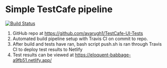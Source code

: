 # Simple TestCafe pipeline 
[![Build Status](https://travis-ci.org/avarugh1/TestCafe-UI-Tests.svg?branch=master)](https://travis-ci.org/avarugh1/TestCafe-UI-Tests)

1. GitHub repo at https://github.com/avarugh1/TestCafe-UI-Tests
2. Automated build pipeline setup with Travis CI on commit to repo. 
3. After build and tests have ran, bash script push.sh is ran through Travis CI to deploy test results to Netlify
4. Test results can be viewed at https://eloquent-babbage-a9fb51.netlify.app/
